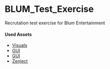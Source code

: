 # BLUM_Test_Exercise
 Recrutation test exercise for Blum Entertainment


#### Used Assets
* [Visuals](https://o-lobster.itch.io/platformmetroidvania-pixel-art-asset-pack)
* [GUI](https://cathean.itch.io/liteui-fantasy)
* [GUI](https://dreammix.itch.io/keyboard-keys-for-ui)
* [Zenject](https://github.com/modesttree/Zenject)